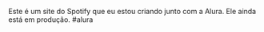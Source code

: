Este é um site do Spotify que eu estou criando junto com a Alura. Ele ainda está em produção.
#alura